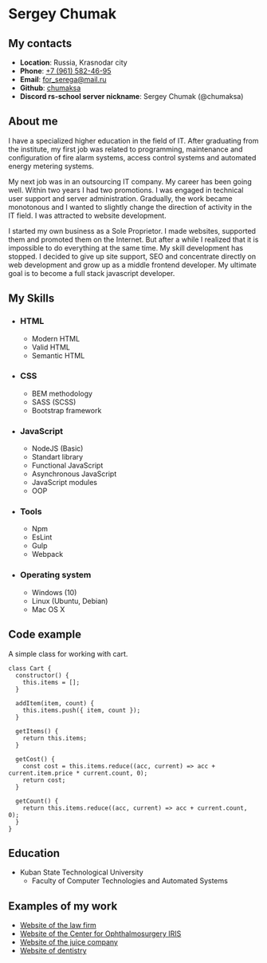 # Sergey Chumak

## My contacts
* __Location__: Russia, Krasnodar city
* __Phone__: [+7 (961) 582-46-95](tel:+79615824695)
* __Email__: [for_serega@mail.ru](mailto:for_serega@mail.ru)
* __Github__: [chumaksa](https://github.com/chumaksa)
* __Discord rs-school server nickname__: Sergey Chumak (@chumaksa)

## About me
I have a specialized higher education in the field of IT. After graduating from the institute, my first job was related to programming, maintenance and configuration of fire alarm systems, access control systems and automated energy metering systems.

My next job was in an outsourcing IT company. My career has been going well. Within two years I had two promotions. I was engaged in technical user support and server administration. Gradually, the work became monotonous and I wanted to slightly change the direction of activity in the IT field. I was attracted to website development.

I started my own business as a Sole Proprietor. I made websites, supported them and promoted them on the Internet. But after a while I realized that it is impossible to do everything at the same time. My skill development has stopped. I decided to give up site support, SEO and concentrate directly on web development and grow up as a middle frontend developer. My ultimate goal is to become a full stack javascript developer.

## My Skills
* ### HTML
	* Modern HTML
	* Valid HTML
	* Semantic HTML
* ### CSS
	* BEM methodology
	* SASS (SCSS)
	* Bootstrap framework
* ### JavaScript
	* NodeJS (Basic)
	* Standart library
	* Functional JavaScript
	* Asynchronous JavaScript
	* JavaScript modules
	* OOP
* ### Tools
	* Npm
	* EsLint
	* Gulp
	* Webpack
* ### Operating system
	* Windows (10)
	* Linux (Ubuntu, Debian)
	* Mac OS X

## Code example
A simple class for working with cart.

```
class Cart {
  constructor() {
    this.items = [];
  }

  addItem(item, count) {
    this.items.push({ item, count });
  }

  getItems() {
    return this.items;
  }

  getCost() {
    const cost = this.items.reduce((acc, current) => acc + current.item.price * current.count, 0);
    return cost;
  }

  getCount() {
    return this.items.reduce((acc, current) => acc + current.count, 0);
  }
}
```
## Education
* Kuban State Technological University
	* Faculty of Computer Technologies and Automated Systems

## Examples of my work
* [Website of the law firm ](https://bslc.ru/)
* [Website of the Center for Ophthalmosurgery IRIS](https://iris-center.ru/)
* [Website of the juice company](https://ekspress-kuban.ru/)
* [Website of dentistry](https://andromedaclinic.ru/)